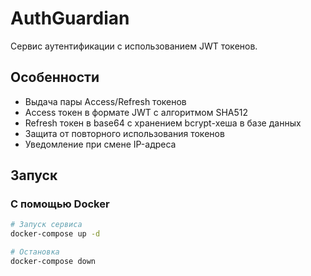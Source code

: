 # AuthGuardian

Сервис аутентификации с использованием JWT токенов.

## Особенности

- Выдача пары Access/Refresh токенов
- Access токен в формате JWT с алгоритмом SHA512
- Refresh токен в base64 с хранением bcrypt-хеша в базе данных
- Защита от повторного использования токенов
- Уведомление при смене IP-адреса

## Запуск

### С помощью Docker

```bash
# Запуск сервиса
docker-compose up -d

# Остановка
docker-compose down